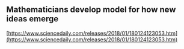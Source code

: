 ## Mathematicians develop model for how new ideas emerge
  
  [https://www.sciencedaily.com/releases/2018/01/180124123053.htm](https://www.sciencedaily.com/releases/2018/01/180124123053.htm)